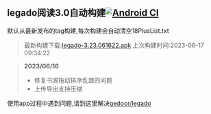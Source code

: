 ## legado阅读3.0自动构建[![Android CI](https://github.com/10bits/gedoor-Build/workflows/Android%20CI/badge.svg)](https://github.com/10bits/gedoor-Build/actions)

默认从最新发布的tag构建,每次构建会自动清空18PlusList.txt

> 最新构建下载:[legado-3.23.061622.apk](https://github.com/xianum/gedoor-Build/releases/download/legado-3.23.061622/legado-3.23.061622.apk) 上次构建时间:2023-06-17 09:34:22
<!--start-->
> **2023/06/16**
> 
> * 修复书源拖动排序乱跳的问题
> * 上传导出支持压缩
<!--end-->
  
使用app过程中遇到问题,请到这里解决[gedoor/legado](https://github.com/gedoor/legado/issues)


